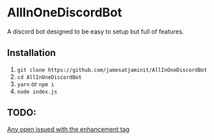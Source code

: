 # AllInOneDiscordBot
A discord bot designed to be easy to setup but full of features.
## Installation
1) `git clone https://github.com/jamesatjaminit/AllInOneDiscordBot`
2) `cd AllInOneDiscordBot`
3) `yarn` or `npm i`
4) `node index.js`
## TODO:
[Any open issued with the enhancement tag](https://github.com/jamesatjaminit/AllInOneDiscordBot/issues?q=is%3Aopen+is%3Aissue+label%3Aenhancement)
